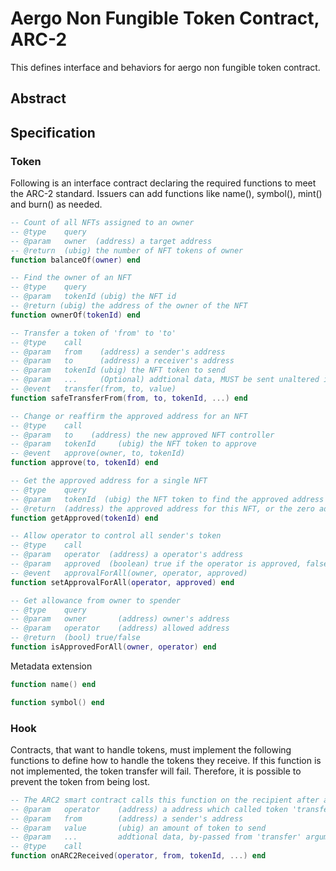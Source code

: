 # Aergo Non Fungible Token Contract, ARC-2

This defines interface and behaviors for aergo non fungible token contract.

## Abstract

## Specification

### Token

Following is an interface contract declaring the required functions to meet the ARC-2 standard.
Issuers can add functions like name(), symbol(), mint() and burn() as needed.


``` lua
-- Count of all NFTs assigned to an owner
-- @type    query
-- @param   owner  (address) a target address
-- @return  (ubig) the number of NFT tokens of owner
function balanceOf(owner) end

-- Find the owner of an NFT
-- @type    query
-- @param   tokenId (ubig) the NFT id
-- @return (ubig) the address of the owner of the NFT
function ownerOf(tokenId) end

-- Transfer a token of 'from' to 'to'
-- @type    call
-- @param   from    (address) a sender's address
-- @param   to      (address) a receiver's address
-- @param   tokenId (ubig) the NFT token to send
-- @param   ...     (Optional) addtional data, MUST be sent unaltered in call to 'onARC2Received' on 'to'
-- @event   transfer(from, to, value)
function safeTransferFrom(from, to, tokenId, ...) end

-- Change or reaffirm the approved address for an NFT
-- @type    call
-- @param   to    (address) the new approved NFT controller
-- @param   tokenId     (ubig) the NFT token to approve
-- @event   approve(owner, to, tokenId)
function approve(to, tokenId) end

-- Get the approved address for a single NFT
-- @type    query
-- @param   tokenId  (ubig) the NFT token to find the approved address for
-- @return  (address) the approved address for this NFT, or the zero address if there is none
function getApproved(tokenId) end

-- Allow operator to control all sender's token
-- @type    call
-- @param   operator  (address) a operator's address
-- @param   approved  (boolean) true if the operator is approved, false to revoke approval
-- @event   approvalForAll(owner, operator, approved)
function setApprovalForAll(operator, approved) end

-- Get allowance from owner to spender
-- @type    query
-- @param   owner       (address) owner's address
-- @param   operator    (address) allowed address
-- @return  (bool) true/false
function isApprovedForAll(owner, operator) end

```

Metadata extension

``` lua
function name() end

function symbol() end
```


### Hook

Contracts, that want to handle tokens, must implement the following functions to define how to handle the tokens they receive. If this function is not implemented, the token transfer will fail. Therefore, it is possible to prevent the token from being lost.

``` lua
-- The ARC2 smart contract calls this function on the recipient after a 'transfer'
-- @param   operator    (address) a address which called token 'transfer' function
-- @param   from        (address) a sender's address
-- @param   value       (ubig) an amount of token to send
-- @param   ...         addtional data, by-passed from 'transfer' arguments
-- @type    call
function onARC2Received(operator, from, tokenId, ...) end
```
